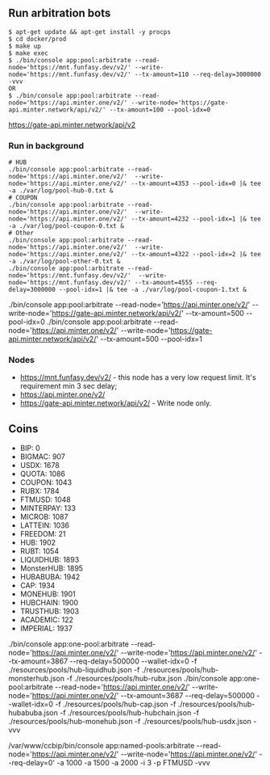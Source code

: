 ## Run arbitration bots

```
$ apt-get update && apt-get install -y procps
$ cd docker/prod
$ make up
$ make exec
$ ./bin/console app:pool:arbitrate --read-node='https://mnt.funfasy.dev/v2/' --write-node='https://mnt.funfasy.dev/v2/' --tx-amount=110 --req-delay=3000000 -vvv
OR
$ ./bin/console app:pool:arbitrate --read-node='https://api.minter.one/v2/' --write-node='https://gate-api.minter.network/api/v2/' --tx-amount=100 --pool-idx=0
```

https://gate-api.minter.network/api/v2

### Run in background

```
# HUB
./bin/console app:pool:arbitrate --read-node='https://api.minter.one/v2/'  --write-node='https://api.minter.one/v2/' --tx-amount=4353 --pool-idx=0 |& tee -a ./var/log/pool-hub-0.txt &
# COUPON
./bin/console app:pool:arbitrate --read-node='https://api.minter.one/v2/'  --write-node='https://api.minter.one/v2/' --tx-amount=4232 --pool-idx=1 |& tee -a ./var/log/pool-coupon-0.txt &
# Other
./bin/console app:pool:arbitrate --read-node='https://api.minter.one/v2/'  --write-node='https://api.minter.one/v2/' --tx-amount=4322 --pool-idx=2 |& tee -a ./var/log/pool-other-0.txt &
./bin/console app:pool:arbitrate --read-node='https://mnt.funfasy.dev/v2/'  --write-node='https://mnt.funfasy.dev/v2/' --tx-amount=4555 --req-delay=3000000 --pool-idx=1 |& tee -a ./var/log/pool-coupon-1.txt &

```
./bin/console app:pool:arbitrate --read-node='https://api.minter.one/v2/' --write-node='https://gate-api.minter.network/api/v2/' --tx-amount=500 --pool-idx=0
./bin/console app:pool:arbitrate --read-node='https://api.minter.one/v2/' --write-node='https://gate-api.minter.network/api/v2/' --tx-amount=500 --pool-idx=1


### Nodes

* https://mnt.funfasy.dev/v2/ - this node has a very low request limit. It's requirement min 3 sec delay;
* https://api.minter.one/v2/
* https://gate-api.minter.network/api/v2/ - Write node only.

## Coins

* BIP: 0
* BIGMAC: 907
* USDX: 1678
* QUOTA: 1086
* COUPON: 1043
* RUBX: 1784
* FTMUSD: 1048
* MINTERPAY: 133
* MICROB: 1087
* LATTEIN: 1036
* FREEDOM: 21
* HUB: 1902
* RUBT: 1054
* LIQUIDHUB: 1893
* MonsterHUB: 1895
* HUBABUBA: 1942
* CAP: 1934
* MONEHUB: 1901
* HUBCHAIN: 1900
* TRUSTHUB: 1903
* ACADEMIC: 122
* IMPERIAL: 1937

./bin/console app:one-pool:arbitrate  --read-node='https://api.minter.one/v2/' --write-node='https://api.minter.one/v2/' --tx-amount=3867 --req-delay=500000 --wallet-idx=0 -f ./resources/pools/hub-liquidhub.json -f ./resources/pools/hub-monsterhub.json -f ./resources/pools/hub-rubx.json
./bin/console app:one-pool:arbitrate  --read-node='https://api.minter.one/v2/' --write-node='https://api.minter.one/v2/' --tx-amount=3687 --req-delay=500000 --wallet-idx=0 -f ./resources/pools/hub-cap.json -f ./resources/pools/hub-hubabuba.json  -f ./resources/pools/hub-hubchain.json -f ./resources/pools/hub-monehub.json -f ./resources/pools/hub-usdx.json -vvv

/var/www/ccbip/bin/console app:named-pools:arbitrate --read-node='https://api.minter.one/v2/' --write-node='https://api.minter.one/v2/' --req-delay=0' -a 1000 -a 1500 -a 2000 -i 3 -p FTMUSD -vvv
